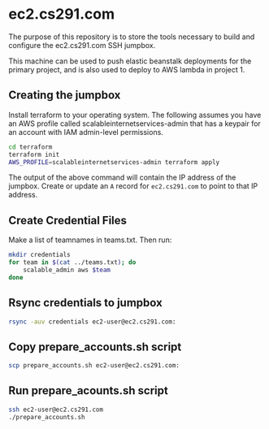 # ec2.cs291.com

The purpose of this repository is to store the tools necessary to build and configure the ec2.cs291.com SSH jumpbox.

This machine can be used to push elastic beanstalk deployments for the primary project, and is also used to deploy to AWS lambda in project 1.


## Creating the jumpbox

Install terraform to your operating system. The following assumes you have an AWS profile called scalableinternetservices-admin that has a keypair for an account with IAM admin-level permissions.

```sh
cd terraform
terraform init
AWS_PROFILE=scalableinternetservices-admin terraform apply
```

The output of the above command will contain the IP address of the jumpbox. Create or update an `A` record for `ec2.cs291.com` to point to that IP address.

## Create Credential Files

Make a list of teamnames in teams.txt. Then run:

```sh
mkdir credentials
for team in $(cat ../teams.txt); do
    scalable_admin aws $team
done
```

## Rsync credentials to jumpbox

```sh
rsync -auv credentials ec2-user@ec2.cs291.com:
```

## Copy prepare_accounts.sh script

```sh
scp prepare_accounts.sh ec2-user@ec2.cs291.com:
```

## Run prepare_acounts.sh script

```sh
ssh ec2-user@ec2.cs291.com
./prepare_accounts.sh
```
